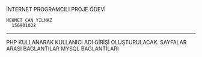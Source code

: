 ﻿İNTERNET PROGRAMCILI PROJE ÖDEVİ

	MEHMET CAN YILMAZ
	  156901022	
------------------------------------
PHP KULLANARAK KULLANICI ADI GİRİŞİ OLUŞTURULACAK.
SAYFALAR ARASI BAGLANTILAR
MYSQL BAGLANTILARI
